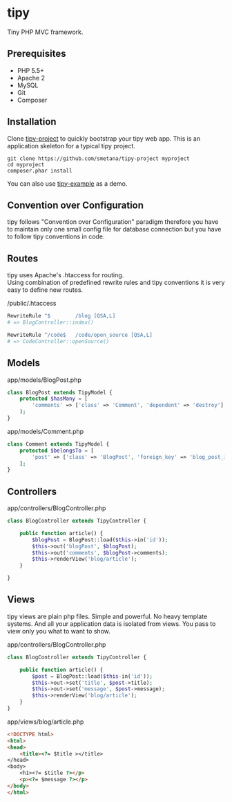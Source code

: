 # tipy

Tiny PHP MVC framework.

## Prerequisites

* PHP 5.5+
* Apache 2
* MySQL
* Git
* Composer

## Installation

Clone [tipy-project](https://github.com/smetana/tipy-project) to quickly bootstrap your tipy web app.
This is an application skeleton for a typical tipy project.

```shell
git clone https://github.com/smetana/tipy-project myproject
cd myproject
composer.phar install
```
You can also use [tipy-example](https://github.com/smetana/tipy-example) as a demo.

## Convention over Configuration

tipy follows "Convention over Configuration" paradigm therefore you have
to maintain only one small config file for database connection but you have
to follow tipy conventions in code.

## Routes

tipy uses Apache's .htaccess for routing.<br/>
Using combination of predefined rewrite rules and tipy conventions it is very
easy to define new routes.

/public/.htaccess
```apache
RewriteRule ^$        /blog [QSA,L]
# => BlogController::index()

RewriteRule ^/code$   /code/open_source [QSA,L]
# => CodeController::openSource()
```

## Models
app/models/BlogPost.php
```php
class BlogPost extends TipyModel {
    protected $hasMany = [
        'comments' => ['class' => 'Comment', 'dependent' => 'destroy']
    );
}
```
app/models/Comment.php
```php
class Comment extends TipyModel {
    protected $belongsTo = [
        'post' => ['class' => 'BlogPost', 'foreign_key' => 'blog_post_id']
    ];
}
```

## Controllers
app/controllers/BlogController.php

```php
class BlogController extends TipyController {

    public function article() {
        $blogPost = BlogPost::load($this->in('id'));
        $this->out('blogPost', $blogPost);
        $this->out('comments', $blogPost->comments);
        $this->renderView('blog/article');
    }

}
```

## Views
tipy views are plain php files. Simple and powerful. No heavy template systems. And all your application data is isolated from views.
You pass to view only you what to want to show.

app/controllers/BlogController.php
```php
class BlogController extends TipyController {

    public function article() {
        $post = BlogPost::load($this-in('id'));
        $this->out->set('title', $post->title);
        $this->out->set('message', $post->message);
        $this->renderView('blog/article');
    }
}
```
app/views/blog/article.php

```html
<!DOCTYPE html>
<html>
<head>
    <title><?= $title ></title>
</head>
<body>
    <h1><?= $title ?></p>
    <p><?= $message ?></p>
</body>
</html>
```
